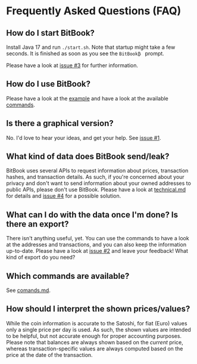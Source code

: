 # Frequently Asked Questions (FAQ)

## How do I start BitBook?
Install Java 17 and run `./start.sh`.
Note that startup might take a few seconds. It is finished as soon as you see the `BitBook₿ ` prompt.

Please have a look at [issue #3](https://github.com/C-Otto/BitBook/issues/3) for further information.

## How do I use BitBook?
Please have a look at the [example](example.md) and have a look at the available [commands](commands.md).

## Is there a graphical version?
No. I'd love to hear your ideas, and get your help.
See [issue #1](https://github.com/C-Otto/BitBook/issues/1).

## What kind of data does BitBook send/leak?
BitBook uses several APIs to request information about prices, transaction hashes, and transaction details.
As such, if you're concerned about your privacy and don't want to send information about your owned addresses to public
APIs, please don't use BitBook.
Please have a look at [technical.md](technical.md) for details and
[issue #4](https://github.com/C-Otto/BitBook/issues/4) for a possible solution.

## What can I do with the data once I'm done? Is there an export?
There isn't anything useful, yet. You can use the commands to have a look at the addresses
and transactions, and you can also keep the information up-to-date.
Please have a look at [issue #2](https://github.com/C-Otto/BitBook/issues/2) and leave your feedback!
What kind of export do you need?

## Which commands are available?
See [comands.md](commands.md).

## How should I interpret the shown prices/values?
While the coin information is accurate to the Satoshi, for fiat (Euro) values only a single price per
day is used. As such, the shown values are intended to be helpful, but not accurate enough for proper
accounting purposes. Please note that balances are always shown based on the *current* price, whereas
transaction-specific values are always computed based on the price at the date of the transaction.
